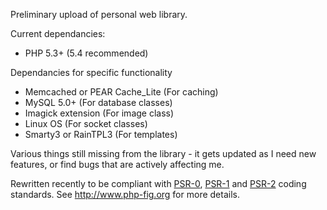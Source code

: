 Preliminary upload of personal web library.

Current dependancies:
* PHP 5.3+ (5.4 recommended)

Dependancies for specific functionality
* Memcached or PEAR Cache_Lite (For caching)
* MySQL 5.0+ (For database classes)
* Imagick extension (For image class)
* Linux OS (For socket classes)
* Smarty3 or RainTPL3 (For templates)

Various things still missing from the library - it gets updated as I need new features, or find bugs that are actively affecting me.

Rewritten recently to be compliant with [PSR-0](https://github.com/php-fig/fig-standards/blob/master/accepted/PSR-0.md), [PSR-1](https://github.com/php-fig/fig-standards/blob/master/accepted/PSR-1-basic-coding-standard.md) and [PSR-2](https://github.com/php-fig/fig-standards/blob/master/accepted/PSR-2-coding-style-guide.md) coding standards. See http://www.php-fig.org for more details.
